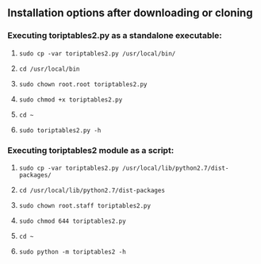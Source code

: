 ## Installation options after downloading or cloning

### Executing toriptables2.py as a standalone executable:

1. `sudo cp -var toriptables2.py /usr/local/bin/`

1. `cd /usr/local/bin`

1. `sudo chown root.root toriptables2.py`

1. `sudo chmod +x toriptables2.py`

1. `cd ~ `

1. `sudo toriptables2.py -h`


### Executing toriptables2 module as a script:

1. `sudo cp -var toriptables2.py /usr/local/lib/python2.7/dist-packages/`

1. `cd /usr/local/lib/python2.7/dist-packages`

1. `sudo chown root.staff toriptables2.py`

1. `sudo chmod 644 toriptables2.py`

1. `cd ~`

1. `sudo python -m toriptables2 -h`